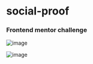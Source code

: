 # social-proof

### Frontend mentor challenge

![image](https://github.com/Seyi-Amusan/social-proof/assets/131811805/c81f5298-cc09-49bd-9ab3-edca6ae83e2e)

![image](https://github.com/Seyi-Amusan/social-proof/assets/131811805/75defcdd-f1e2-4871-b253-a4060c0decb9)
